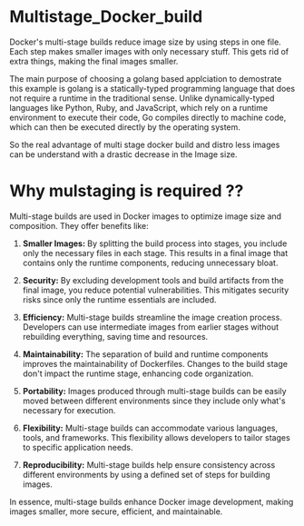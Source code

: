 # Multistage_Docker_build
Docker's multi-stage builds reduce image size by using steps in one file. Each step makes smaller images with only necessary stuff. This gets rid of extra things, making the final images smaller.

The main purpose of choosing a golang based applciation to demostrate this example is golang is a statically-typed programming language that does not require a runtime in the traditional sense. Unlike dynamically-typed languages like Python, Ruby, and JavaScript, which rely on a runtime environment to execute their code, Go compiles directly to machine code, which can then be executed directly by the operating system.

So the real advantage of multi stage docker build and distro less images can be understand with a drastic decrease in the Image size.

# Why mulstaging is required ??
Multi-stage builds are used in Docker images to optimize image size and composition. They offer benefits like:

1. **Smaller Images:** By splitting the build process into stages, you include only the necessary files in each stage. This results in a final image that contains only the runtime components, reducing unnecessary bloat.

2. **Security:** By excluding development tools and build artifacts from the final image, you reduce potential vulnerabilities. This mitigates security risks since only the runtime essentials are included.

3. **Efficiency:** Multi-stage builds streamline the image creation process. Developers can use intermediate images from earlier stages without rebuilding everything, saving time and resources.

4. **Maintainability:** The separation of build and runtime components improves the maintainability of Dockerfiles. Changes to the build stage don't impact the runtime stage, enhancing code organization.

5. **Portability:** Images produced through multi-stage builds can be easily moved between different environments since they include only what's necessary for execution.

6. **Flexibility:** Multi-stage builds can accommodate various languages, tools, and frameworks. This flexibility allows developers to tailor stages to specific application needs.

7. **Reproducibility:** Multi-stage builds help ensure consistency across different environments by using a defined set of steps for building images.

In essence, multi-stage builds enhance Docker image development, making images smaller, more secure, efficient, and maintainable.
